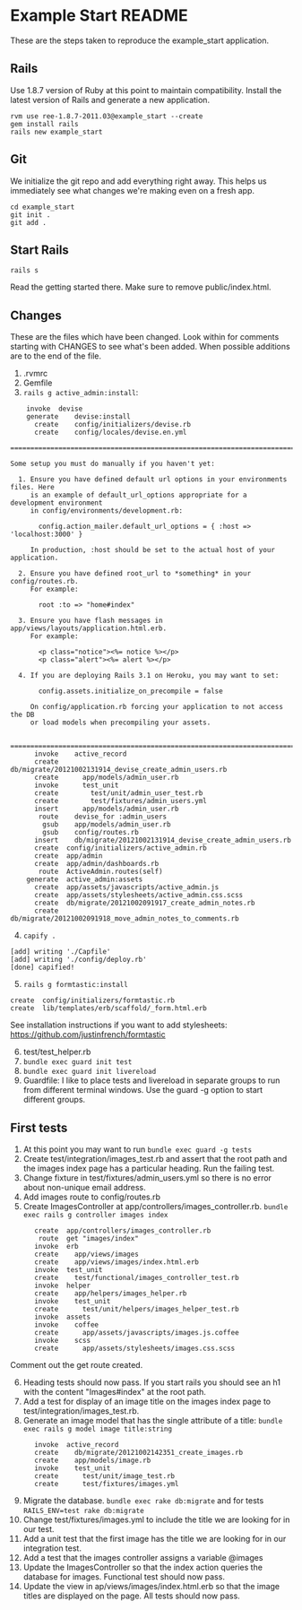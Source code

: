 # Example Start README

These are the steps taken to reproduce the example_start application.

## Rails

Use 1.8.7 version of Ruby at this point to maintain compatibility. Install the latest version of Rails and generate a new application.

```
rvm use ree-1.8.7-2011.03@example_start --create
gem install rails
rails new example_start
```

## Git

We initialize the git repo and add everything right away. This helps us immediately see what changes we're making even on a fresh app.

```
cd example_start
git init .
git add .
```

## Start Rails

```
rails s
```

Read the getting started there. Make sure to remove public/index.html.

## Changes

These are the files which have been changed. Look within for comments starting with CHANGES to see what's been added. When possible additions are to the end of the file.

1. .rvmrc
2. Gemfile
3. `rails g active_admin:install`:

```
    invoke  devise
    generate    devise:install
      create    config/initializers/devise.rb
      create    config/locales/devise.en.yml
  ===============================================================================

Some setup you must do manually if you haven't yet:

  1. Ensure you have defined default url options in your environments files. Here 
     is an example of default_url_options appropriate for a development environment 
     in config/environments/development.rb:

       config.action_mailer.default_url_options = { :host => 'localhost:3000' }

     In production, :host should be set to the actual host of your application.

  2. Ensure you have defined root_url to *something* in your config/routes.rb.
     For example:

       root :to => "home#index"

  3. Ensure you have flash messages in app/views/layouts/application.html.erb.
     For example:

       <p class="notice"><%= notice %></p>
       <p class="alert"><%= alert %></p>

  4. If you are deploying Rails 3.1 on Heroku, you may want to set:

       config.assets.initialize_on_precompile = false

     On config/application.rb forcing your application to not access the DB
     or load models when precompiling your assets.

  ===============================================================================
      invoke    active_record
      create      db/migrate/20121002131914_devise_create_admin_users.rb
      create      app/models/admin_user.rb
      invoke      test_unit
      create        test/unit/admin_user_test.rb
      create        test/fixtures/admin_users.yml
      insert      app/models/admin_user.rb
       route    devise_for :admin_users
        gsub    app/models/admin_user.rb
        gsub    config/routes.rb
      insert    db/migrate/20121002131914_devise_create_admin_users.rb
      create  config/initializers/active_admin.rb
      create  app/admin
      create  app/admin/dashboards.rb
       route  ActiveAdmin.routes(self)
    generate  active_admin:assets
      create  app/assets/javascripts/active_admin.js
      create  app/assets/stylesheets/active_admin.css.scss
      create  db/migrate/20121002091917_create_admin_notes.rb
      create  db/migrate/20121002091918_move_admin_notes_to_comments.rb

```

4. `capify .`

```
[add] writing './Capfile'
[add] writing './config/deploy.rb'
[done] capified!
```

5. `rails g formtastic:install`

```
create  config/initializers/formtastic.rb
create  lib/templates/erb/scaffold/_form.html.erb
```

See installation instructions if you want to add stylesheets:
https://github.com/justinfrench/formtastic

6. test/test_helper.rb
7. `bundle exec guard init test`
8. `bundle exec guard init livereload`
9. Guardfile: I like to place tests and livereload in separate groups to run from different terminal windows. Use the guard -g option to start different groups.


## First tests

1. At this point you may want to run `bundle exec guard -g tests`
2. Create test/integration/images_test.rb and assert that the root path and the images index page has a particular heading. Run the failing test.
3. Change fixture in test/fixtures/admin_users.yml so there is no error about non-unique email address.
4. Add images route to config/routes.rb
5. Create ImagesController at app/controllers/images_controller.rb. `bundle exec rails g controller images index`

```
      create  app/controllers/images_controller.rb
       route  get "images/index"
      invoke  erb
      create    app/views/images
      create    app/views/images/index.html.erb
      invoke  test_unit
      create    test/functional/images_controller_test.rb
      invoke  helper
      create    app/helpers/images_helper.rb
      invoke    test_unit
      create      test/unit/helpers/images_helper_test.rb
      invoke  assets
      invoke    coffee
      create      app/assets/javascripts/images.js.coffee
      invoke    scss
      create      app/assets/stylesheets/images.css.scss

```
  Comment out the get route created. 

6. Heading tests should now pass. If you start rails you should see an h1 with the content "Images#index" at the root path.
7. Add a test for display of an image title on the images index page to test/integration/images_test.rb.
8. Generate an image model that has the single attribute of a title: `bundle exec rails g model image title:string`
```
      invoke  active_record
      create    db/migrate/20121002142351_create_images.rb
      create    app/models/image.rb
      invoke    test_unit
      create      test/unit/image_test.rb
      create      test/fixtures/images.yml
```

9. Migrate the database. `bundle exec rake db:migrate` and for tests `RAILS_ENV=test rake db:migrate`
10. Change test/fixtures/images.yml to include the title we are looking for in our test.
11. Add a unit test that the first image has the title we are looking for in our integration test. 
12. Add a test that the images controller assigns a variable @images 
13. Update the ImagesController so that the index action queries the database for images. Functional test should now pass.
14. Update the view in ap/views/images/index.html.erb so that the image titles are displayed on the page. All tests should now pass.





